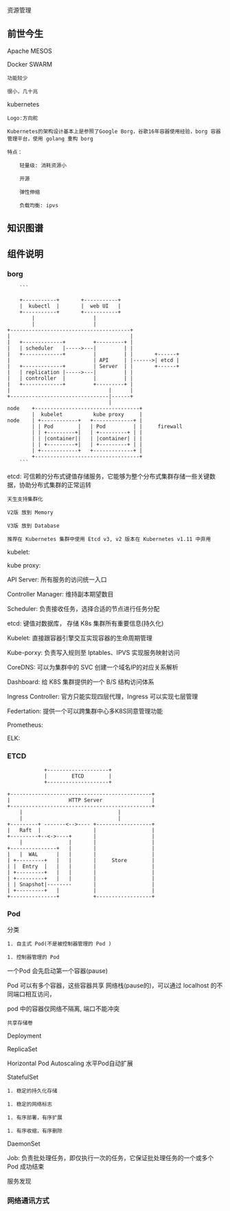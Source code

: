

资源管理

## 前世今生

Apache MESOS

Docker SWARM

    功能较少

    很小，几十兆

kubernetes

    Logo:方向舵

    Kubernetes的架构设计基本上是参照了Google Borg，谷歌16年容器使用经验，borg 容器管理平台，使用 golang 重构 borg

    特点：

        轻量级: 消耗资源小
        
        开源

        弹性伸缩

        负载均衡: ipvs


## 知识图谱


## 组件说明

### borg

        ```

        +-----------+       +-----------+
        |  kubectl  |       |  web UI   |
        +-----------+       +-----------+
            |                   |
            |                   |
    +---------------------------------------+
    |                                       |
    |   +-------------+         +---------+ |
    |   | scheduler   |----->---|         | |       
    |   +-------------+         |         | |       +------+
    |                           | API     | |------>| etcd |
    |   +-------------+         | Server  | |       +------+
    |   | replication |----->---|         | |       
    |   | controller  |         |         | |
    |   +-------------+         +---------+ |
    |                                |      |
    +--------------------------------|------+
                                     |
    node    +----------------------------------+
            |  kubelet          kube proxy     |
    node    | +------------+   +-------------+ |
            | | Pod        |   | Pod         | |     firewall
            | | +---------+|   | +---------+ | |
            | | |container||   | |container| | |
            | | +---------+|   | +---------+ | |
            | +------------+   +-------------+ |
            +----------------------------------+
        ```



etcd: 可信赖的分布式键值存储服务，它能够为整个分布式集群存储一些关键数据，协助分布式集群的正常运转

    天生支持集群化

    V2版 放到 Memory

    V3版 放到 Database

    推荐在 Kubernetes 集群中使用 Etcd v3, v2 版本在 Kubernetes v1.11 中弃用


kubelet: 

kube proxy:

API Server: 所有服务的访问统一入口

Controller Manager: 维持副本期望数目

Scheduler: 负责接收任务，选择合适的节点进行任务分配

etcd: 键值对数据库， 存储 K8s 集群所有重要信息(持久化)

Kubelet: 直接跟容器引擎交互实现容器的生命周期管理

Kube-porxy: 负责写入规则至 Iptables、IPVS 实现服务映射访问


CoreDNS: 可以为集群中的 SVC 创建一个域名IP的对应关系解析

Dashboard: 给 K8S 集群提供的一个 B/S 结构访问体系

Ingress Controller: 官方只能实现四层代理，Ingress 可以实现七层管理

Federtation: 提供一个可以跨集群中心多K8S同意管理功能

Prometheus:

ELK:


### ETCD

                +--------------------+    
                |        ETCD        |
                +--------------------+    

    +----------------------------------------------+
    |                   HTTP Server                |
    +----------------------------------------------+
        |                               |
        |                               |
    +---------+ -------<-->---- +------------------+
    |   Raft  |                 |                  |
    +---------+--<->----+       |                  |
        |               |       |                  |
    +---------------+   |       |                  |
    |   |  WAL      |   |       |                  |
    | +---------+   |   |       |     Store        |
    | |  Entry  |   |   |       |                  |
    | +---------+   |   |       |                  |
    | +---------+   |   |       |                  |
    | | Snapshot|--------       |                  |
    | +---------+   |           |                  |
    +---------------+           +------------------+





### Pod 


分类

    1. 自主式 Pod(不是被控制器管理的 Pod )

    1. 控制器管理的 Pod


一个Pod 会先启动第一个容器(pause)

Pod 可以有多个容器，这些容器共享 网络栈(pause的)，可以通过 localhost 的不同端口相互访问，

pod 中的容器仅网络不隔离, 端口不能冲突

    共享存储卷



Deployment

ReplicaSet

Horizontal Pod Autoscaling  水平Pod自动扩展


StatefulSet
    
    1. 稳定的持久化存储

    1. 稳定的网络标志

    1. 有序部署，有序扩展

    1. 有序收缩，有序删除


DaemonSet


Job: 负责批处理任务，即仅执行一次的任务，它保证批处理任务的一个或多个 Pod 成功结束


服务发现






### 网络通讯方式
